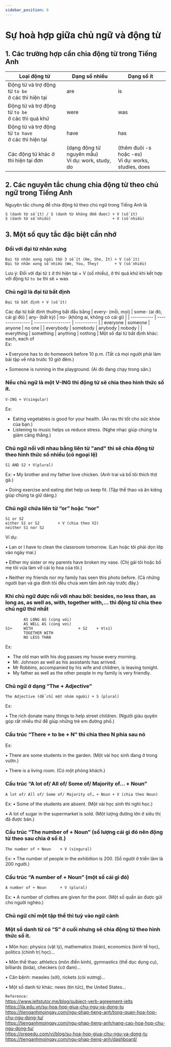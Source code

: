 ```yaml
---
sidebar_position: 6
---
```


# Sự hoà hợp giữa chủ ngữ và động từ 

## 1. Các trường hợp cần chia động từ trong Tiếng Anh

| Loại động từ             | Dạng số nhiều | Dạng số ít                        |
| ---------------------- | ---------------- | ------------------------------ |
| Động từ và trợ động từ `to be` <br>ở các thì hiện tại	    | are                | is                   |
| Động từ và trợ động từ `to be` <br>ở các thì quá khứ | were               | was         |
| Động từ và trợ động từ `to have` <br>ở các thì hiện tại	 | have               | has         |
| Các động từ khác ở thì hiện tại đơn	 | (dạng động từ nguyên mẫu) <br >Ví dụ: work, study, do | (thêm đuôi -s hoặc -es) <br> Ví dụ: works, studies, does |

## 2. Các nguyên tắc chung chia động từ theo chủ ngữ trong Tiếng Anh

Nguyên tắc chung để chia động từ theo chủ ngữ trong Tiếng Anh là
```
S (danh từ số ít) / S (danh từ không đếm được) + V (số ít)
S (danh từ số nhiều)                           + V (số nhiều)
```

## 3. Một số quy tắc đặc biệt cần nhớ

### Đối với đại từ nhân xưng
```
Đại từ nhân xưng ngôi thứ 3 số ít (He, She, It) + V (số ít)
Đại từ nhân xưng số nhiều (We, You, They)       + V (số nhiều)
```
Lưu ý:
Đối với đại từ `I` ở thì hiện tại + V (số nhiều), ở thì quá khứ khi kết hợp với động từ `to be` thì sẽ + was

### Chủ ngữ là đại từ bất định
```
Đại từ bất định + V (số ít)
```
Các đại từ bất định thường bắt đầu bằng
| every- (mỗi, mọi)      | some- (ai đó, cái gì đó)           | any- (bất kỳ)               | no- (không ai, không có cái gì)        |
| ----------- | ---------------- | ------------------ | ----------- |
| everyone    | someone          | anyone             | no one      |
| everybody   | somebody         | anybody            | nobody      |
| everything  | something        | anything           | nothing     |
Một số đại từ bất định khác: each, each of    
Ex:

• Everyone has to do homework before 10 p.m. (Tất cả mọi người phải làm bài tập về nhà trước 10 giờ đêm.)

• Someone is running in the playground. (Ai đó đang chạy trong sân.)
### Nếu chủ ngữ là một V-ING thì động từ sẽ chia theo hình thức số ít.
```
V-ING + V(singular)
```
Ex:
- Eating vegetables is good for your health. (Ăn rau thì tốt cho sức khỏe của bạn.)   
- Listening to music helps us reduce stress. (Nghe nhạc giúp chúng ta giảm căng thẳng.)   
### Chủ ngữ nối với nhau bằng liên từ "and" thì sẽ chia động từ theo hình thức số nhiều (có ngoại lệ)
```
S1 AND S2 + V(plural) 
```
Ex: 
• My brother and my father love chicken. (Anh trai và bố tôi thích thịt gà.)

• Doing exercise and eating diet help us keep fit. (Tập thể thao và ăn kiêng giúp chúng ta giữ dáng.)
### Chủ ngữ chứa liên từ “or” hoặc “nor”
```
S1 or S2
either S1 or S2        + V (chia theo V2)
neither S1 nor S2
```

Ví dụ:

• Lan or I have to clean the classroom tomorrow. (Lan hoặc tôi phải dọn lớp vào ngày mai.)

• Either my sister or my parents have broken my vase. (Chị gái tôi hoặc bố mẹ tôi vừa làm vỡ cái lọ hoa của tôi.)

• Neither my friends nor my family has seen this photo before. (Cả những người bạn và gia đình tôi đều chưa xem tấm ảnh này trước đây.)

### Khi chủ ngữ được nối với nhau bởi: besides, no less than, as long as, as well as, with, together with,… thì động từ chia theo chủ ngữ thứ nhất
```
        AS LONG AS (cùng với)    
        AS WELL AS (cùng vơi)
S1+     WITH                    + S2    + V(s1)
        TOGETHER WITH
        NO LESS THAN

```
Ex:
- The old man with his dog passes my house every morning.
- Mr. Johnson as well as his assistants has arrived.
- Mr Robbins, accompanied by his wife and children, is leaving tonight.
- My father as well as the other people in my family is very friendly.
### Chủ ngữ ở dạng “The + Adjective”
```
The Adjective (để chỉ một nhóm người) + S (plural)
```
Ex:

• The rich donate many things to help street children. (Người giàu quyên góp rất nhiều thứ để giúp những trẻ em đường phố.)

### Cấu trúc “There + to be + N” thì chia theo N phía sau nó

Ex:

• There are some students in the garden. (Một vài học sinh đang ở trong vườn.)

• There is a living room. (Có một phòng khách.)

### Cấu trúc “A lot of/ All of/ Some of/ Majority of… + Noun”
```
A lot of/ All of/ Some of/ Majority of… + Noun + V (chia theo Noun)
```
Ex: 
• Some of the students are absent. (Một vài học sinh thì nghỉ học.)

• A lot of sugar in the supermarket is sold. (Một lượng đường lớn ở siêu thị đã được bán.)

### Cấu trúc “The number of + Noun” (số lượng cái gì đó nên động từ theo sau chia ở số ít.)
```
The number of + Noun    + V (singural)
```
Ex: 
• The number of people in the exhibition is 200. (Số người ở triển lãm là 200 người.)

### Cấu trúc “A number of + Noun” (một số cái gì đó)
```
A number of + Noun      + V (plural)
```
Ex:
• A number of clothes are given for the poor. (Một số quần áo được gửi cho người nghèo.)

### Chủ ngữ chỉ một tập thể thì tuỳ vào ngữ cảnh

### Một số danh từ có “S” ở cuối nhưng sẽ chia động từ theo hình thức số ít.
• Môn học: physics (vật lý), mathematics (toán), economics (kinh tế học), politics (chính trị học)…

• Môn thể thao: athletics (môn điền kinh), gymnastics (thể dục dụng cụ), billiards (bida), checkers (cờ đam)…

• Căn bệnh: measles (sởi), rickets (còi xương)...

• Một số danh từ khác: news (tin tức), the United States…


`Reference:`   
https://www.ieltstutor.me/blog/subject-verb-agreement-ielts
https://ila.edu.vn/su-hoa-hop-giua-chu-ngu-va-dong-tu
https://tienganhmoingay.com/ngu-phap-tieng-anh/tong-quan-hoa-hop-chu-ngu-dong-tu/    
https://tienganhmoingay.com/ngu-phap-tieng-anh/nang-cao-hoa-hop-chu-ngu-dong-tu/     
https://prepedu.com/vi/blog/su-hoa-hop-giua-chu-ngu-va-dong-tu      
https://tienganhmoingay.com/ngu-phap-tieng-anh/dashboard/    
